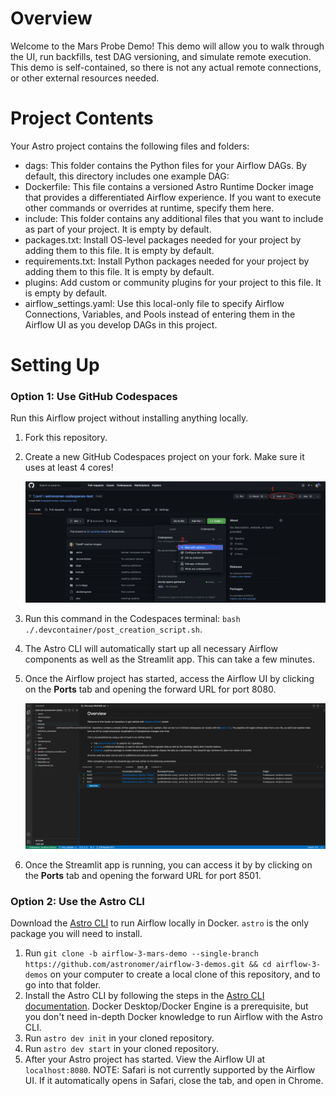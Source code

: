 Overview
========

Welcome to the Mars Probe Demo! This demo will allow you to walk through the UI, run backfills, test DAG versioning, and simulate remote execution. This demo is self-contained, so there is not any actual remote connections, or other external resources needed. 

Project Contents
================

Your Astro project contains the following files and folders:

- dags: This folder contains the Python files for your Airflow DAGs. By default, this directory includes one example DAG:
- Dockerfile: This file contains a versioned Astro Runtime Docker image that provides a differentiated Airflow experience. If you want to execute other commands or overrides at runtime, specify them here.
- include: This folder contains any additional files that you want to include as part of your project. It is empty by default.
- packages.txt: Install OS-level packages needed for your project by adding them to this file. It is empty by default.
- requirements.txt: Install Python packages needed for your project by adding them to this file. It is empty by default.
- plugins: Add custom or community plugins for your project to this file. It is empty by default.
- airflow_settings.yaml: Use this local-only file to specify Airflow Connections, Variables, and Pools instead of entering them in the Airflow UI as you develop DAGs in this project.

Setting Up
==========

### Option 1: Use GitHub Codespaces

Run this Airflow project without installing anything locally.

1. Fork this repository.
2. Create a new GitHub Codespaces project on your fork. Make sure it uses at least 4 cores!

    ![Fork repo and create a Codespaces project](src/fork_and_codespaces.png)
3. Run this command in the Codespaces terminal: `bash ./.devcontainer/post_creation_script.sh`.
4. The Astro CLI will automatically start up all necessary Airflow components as well as the Streamlit app. This can take a few minutes. 
5. Once the Airflow project has started, access the Airflow UI by clicking on the **Ports** tab and opening the forward URL for port 8080.

    ![Open Airflow UI URL Codespaces](src/open_airflow_ui_codespaces.png)

6. Once the Streamlit app is running, you can access it by by clicking on the **Ports** tab and opening the forward URL for port 8501.

### Option 2: Use the Astro CLI

Download the [Astro CLI](https://docs.astronomer.io/astro/cli/install-cli) to run Airflow locally in Docker. `astro` is the only package you will need to install.

1. Run `git clone -b airflow-3-mars-demo --single-branch https://github.com/astronomer/airflow-3-demos.git && cd airflow-3-demos` on your computer to create a local clone of this repository, and to go into that folder.
2. Install the Astro CLI by following the steps in the [Astro CLI documentation](https://docs.astronomer.io/astro/cli/install-cli). Docker Desktop/Docker Engine is a prerequisite, but you don't need in-depth Docker knowledge to run Airflow with the Astro CLI.
3. Run `astro dev init` in your cloned repository.
4. Run `astro dev start` in your cloned repository.
5. After your Astro project has started. View the Airflow UI at `localhost:8080`. NOTE: Safari is not currently supported by the Airflow UI. If it automatically opens in Safari, close the tab, and open in Chrome. 

